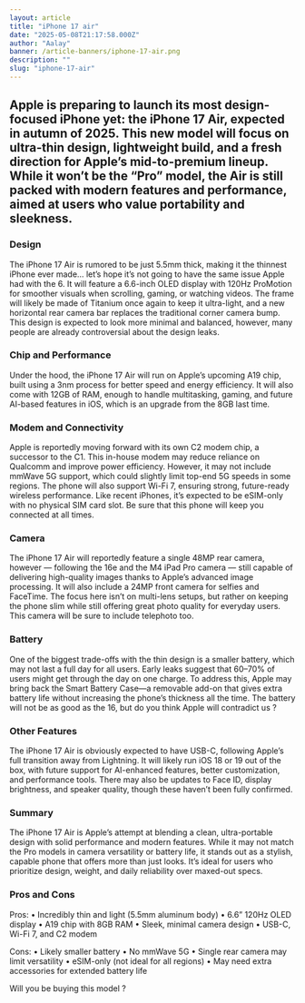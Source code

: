 ```yaml
---
layout: article
title: "iPhone 17 air"
date: "2025-05-08T21:17:58.000Z"
author: "Aalay"
banner: /article-banners/iphone-17-air.png
description: ""
slug: "iphone-17-air"
---
```


## Apple is preparing to launch its most design-focused iPhone yet: the iPhone 17 Air, expected in autumn of 2025. This new model will focus on ultra-thin design, lightweight build, and a fresh direction for Apple’s mid-to-premium lineup. While it won’t be the “Pro” model, the Air is still packed with modern features and performance, aimed at users who value portability and sleekness.


### Design

The iPhone 17 Air is rumored to be just 5.5mm thick, making it the thinnest iPhone ever made… let’s hope it’s not going to have the same issue Apple had with the 6. It will feature a 6.6-inch OLED display with 120Hz ProMotion for smoother visuals when scrolling, gaming, or watching videos. The frame will likely be made of Titanium once again to keep it ultra-light, and a new horizontal rear camera bar replaces the traditional corner camera bump. This design is expected to look more minimal and balanced, however, many people are already controversial about the design leaks.

### Chip and Performance

Under the hood, the iPhone 17 Air will run on Apple’s upcoming A19 chip, built using a 3nm process for better speed and energy efficiency. It will also come with 12GB of RAM, enough to handle multitasking, gaming, and future AI-based features in iOS, which is an upgrade from the 8GB last time.

### Modem and Connectivity

Apple is reportedly moving forward with its own C2 modem chip, a successor to the C1. This in-house modem may reduce reliance on Qualcomm and improve power efficiency. However, it may not include mmWave 5G support, which could slightly limit top-end 5G speeds in some regions. The phone will also support Wi-Fi 7, ensuring strong, future-ready wireless performance. Like recent iPhones, it’s expected to be eSIM-only with no physical SIM card slot. Be sure that this phone will keep you connected at all times.

### Camera

The iPhone 17 Air will reportedly feature a single 48MP rear camera, however — following the 16e and the M4 iPad Pro camera — still capable of delivering high-quality images thanks to Apple’s advanced image processing. It will also include a 24MP front camera for selfies and FaceTime. The focus here isn’t on multi-lens setups, but rather on keeping the phone slim while still offering great photo quality for everyday users. This camera will be sure to include telephoto too.

### Battery

One of the biggest trade-offs with the thin design is a smaller battery, which may not last a full day for all users. Early leaks suggest that 60–70% of users might get through the day on one charge. To address this, Apple may bring back the Smart Battery Case—a removable add-on that gives extra battery life without increasing the phone’s thickness all the time. The battery will not be as good as the 16, but do you think Apple will contradict us ?

### Other Features

The iPhone 17 Air is obviously expected to have USB-C, following Apple’s full transition away from Lightning. It will likely run iOS 18 or 19 out of the box, with future support for AI-enhanced features, better customization, and performance tools. There may also be updates to Face ID, display brightness, and speaker quality, though these haven’t been fully confirmed.

### Summary

The iPhone 17 Air is Apple’s attempt at blending a clean, ultra-portable design with solid performance and modern features. While it may not match the Pro models in camera versatility or battery life, it stands out as a stylish, capable phone that offers more than just looks. It’s ideal for users who prioritize design, weight, and daily reliability over maxed-out specs.
 
### Pros and Cons

Pros:
	•	Incredibly thin and light (5.5mm aluminum body)
	•	6.6” 120Hz OLED display
	•	A19 chip with 8GB RAM
	•	Sleek, minimal camera design
	•	USB-C, Wi-Fi 7, and C2 modem

Cons:
	•	Likely smaller battery
	•	No mmWave 5G
	•	Single rear camera may limit versatility
	•	eSIM-only (not ideal for all regions)
	•	May need extra accessories for extended battery life

Will you be buying this model ?

